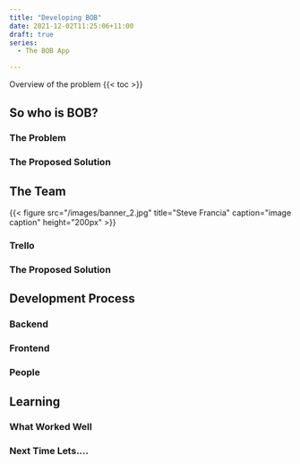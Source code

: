```yaml
---
title: "Developing BOB"
date: 2021-12-02T11:25:06+11:00
draft: true
series:
  - The BOB App

---
```

Overview of the problem
{{< toc >}}

## So who is BOB?
### The Problem
### The Proposed Solution

## The Team
{{< figure src="/images/banner_2.jpg" title="Steve Francia" caption="image caption" height="200px" >}}
### Trello
### The Proposed Solution

## Development Process
### Backend
### Frontend
### People

## Learning
### What Worked Well
### Next Time Lets....
